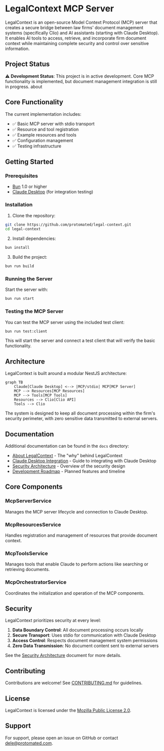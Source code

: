 # LegalContext MCP Server

LegalContext is an open-source Model Context Protocol (MCP) server that creates a secure bridge between law firms' document management systems (specifically Clio) and AI assistants (starting with Claude Desktop). It enables AI tools to access, retrieve, and incorporate firm document context while maintaining complete security and control over sensitive information.

## Project Status

⚠️ **Development Status**: This project is in active development. Core MCP functionality is implemented, but document management integration is still in progress.
about
## Core Functionality

The current implementation includes:

- ✅ Basic MCP server with stdio transport
- ✅ Resource and tool registration
- ✅ Example resources and tools
- ✅ Configuration management
- ✅ Testing infrastructure

## Getting Started

### Prerequisites

- [Bun](https://bun.sh/) 1.0 or higher
- [Claude Desktop](https://claude.ai/desktop) (for integration testing)

### Installation

1. Clone the repository:

```bash
git clone https://github.com/protomated/legal-context.git
cd legal-context
```

2. Install dependencies:

```bash
bun install
```

3. Build the project:

```bash
bun run build
```

### Running the Server

Start the server with:

```bash
bun run start
```

### Testing the MCP Server

You can test the MCP server using the included test client:

```bash
bun run test:client
```

This will start the server and connect a test client that will verify the basic functionality.

## Architecture

LegalContext is built around a modular NestJS architecture:

```mermaid
graph TB
    Claude[Claude Desktop] <--> |MCP/stdio| MCP[MCP Server]
    MCP --> Resources[MCP Resources]
    MCP --> Tools[MCP Tools]
    Resources --> Clio[Clio API]
    Tools --> Clio
```

The system is designed to keep all document processing within the firm's security perimeter, with zero sensitive data transmitted to external servers.

## Documentation

Additional documentation can be found in the `docs` directory:
- [About LegalContext](docs/about-legal-context) - The "why" behind LegalContext
- [Claude Desktop Integration](docs/mcp-client-integration.md) - Guide to integrating with Claude Desktop
- [Security Architecture](docs/security-architecture.md) - Overview of the security design
- [Development Roadmap](docs/development-roadmap.md) - Planned features and timeline

## Core Components

### McpServerService

Manages the MCP server lifecycle and connection to Claude Desktop.

### McpResourcesService

Handles registration and management of resources that provide document context.

### McpToolsService

Manages tools that enable Claude to perform actions like searching or retrieving documents.

### McpOrchestratorService

Coordinates the initialization and operation of the MCP components.

## Security

LegalContext prioritizes security at every level:

1. **Data Boundary Control**: All document processing occurs locally
2. **Secure Transport**: Uses stdio for communication with Claude Desktop
3. **Access Control**: Respects document management system permissions
4. **Zero Data Transmission**: No document content sent to external servers

See the [Security Architecture](docs/security-architecture.md) document for more details.

## Contributing

Contributions are welcome! See [CONTRIBUTING.md](CONTRIBUTING.md) for guidelines.

## License

LegalContext is licensed under the [Mozilla Public License 2.0](LICENSE).

## Support

For support, please open an issue on GitHub or contact dele@protomated.com.
